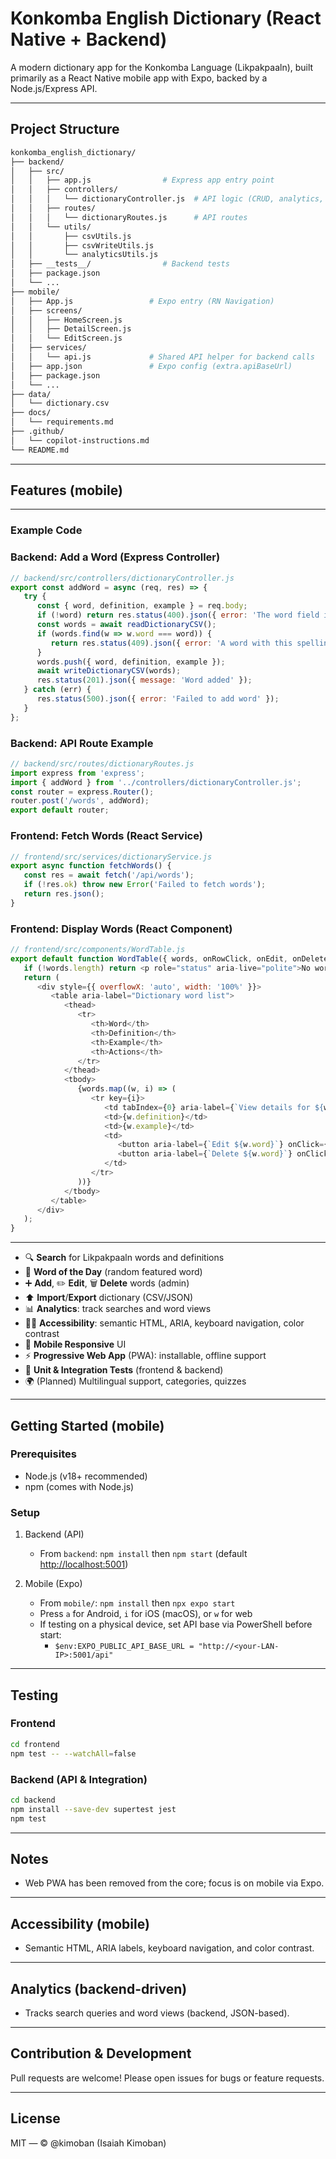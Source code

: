 
# Konkomba English Dictionary (React Native + Backend)

A modern dictionary app for the Konkomba Language (Likpakpaaln), built primarily as a React Native mobile app with Expo, backed by a Node.js/Express API.

---

## Project Structure

```bash
konkomba_english_dictionary/
├── backend/
│   ├── src/
│   │   ├── app.js                # Express app entry point
│   │   ├── controllers/
│   │   │   └── dictionaryController.js  # API logic (CRUD, analytics, import/export)
│   │   ├── routes/
│   │   │   └── dictionaryRoutes.js      # API routes
│   │   └── utils/
│   │       ├── csvUtils.js
│   │       ├── csvWriteUtils.js
│   │       └── analyticsUtils.js
│   ├── __tests__/                # Backend tests
│   ├── package.json
│   └── ...
├── mobile/
│   ├── App.js                 # Expo entry (RN Navigation)
│   ├── screens/
│   │   ├── HomeScreen.js
│   │   ├── DetailScreen.js
│   │   └── EditScreen.js
│   ├── services/
│   │   └── api.js             # Shared API helper for backend calls
│   ├── app.json               # Expo config (extra.apiBaseUrl)
│   ├── package.json
│   └── ...
├── data/
│   └── dictionary.csv
├── docs/
│   └── requirements.md
├── .github/
│   └── copilot-instructions.md
└── README.md
```

---

## Features (mobile)

---

### Example Code

### Backend: Add a Word (Express Controller)

```js
// backend/src/controllers/dictionaryController.js
export const addWord = async (req, res) => {
   try {
      const { word, definition, example } = req.body;
      if (!word) return res.status(400).json({ error: 'The word field is required.' });
      const words = await readDictionaryCSV();
      if (words.find(w => w.word === word)) {
         return res.status(409).json({ error: 'A word with this spelling already exists in the dictionary.' });
      }
      words.push({ word, definition, example });
      await writeDictionaryCSV(words);
      res.status(201).json({ message: 'Word added' });
   } catch (err) {
      res.status(500).json({ error: 'Failed to add word' });
   }
};
```

### Backend: API Route Example

```js
// backend/src/routes/dictionaryRoutes.js
import express from 'express';
import { addWord } from '../controllers/dictionaryController.js';
const router = express.Router();
router.post('/words', addWord);
export default router;
```

### Frontend: Fetch Words (React Service)

```js
// frontend/src/services/dictionaryService.js
export async function fetchWords() {
   const res = await fetch('/api/words');
   if (!res.ok) throw new Error('Failed to fetch words');
   return res.json();
}
```

### Frontend: Display Words (React Component)

```js
// frontend/src/components/WordTable.js
export default function WordTable({ words, onRowClick, onEdit, onDelete }) {
   if (!words.length) return <p role="status" aria-live="polite">No words found.</p>;
   return (
      <div style={{ overflowX: 'auto', width: '100%' }}>
         <table aria-label="Dictionary word list">
            <thead>
               <tr>
                  <th>Word</th>
                  <th>Definition</th>
                  <th>Example</th>
                  <th>Actions</th>
               </tr>
            </thead>
            <tbody>
               {words.map((w, i) => (
                  <tr key={i}>
                     <td tabIndex={0} aria-label={`View details for ${w.word}`} onClick={() => onRowClick && onRowClick(w)} onKeyPress={e => { if (e.key === 'Enter') onRowClick && onRowClick(w); }}>{w.word}</td>
                     <td>{w.definition}</td>
                     <td>{w.example}</td>
                     <td>
                        <button aria-label={`Edit ${w.word}`} onClick={e => { e.stopPropagation(); onEdit && onEdit(w); }}>Edit</button>
                        <button aria-label={`Delete ${w.word}`} onClick={e => { e.stopPropagation(); onDelete && onDelete(w); }} style={{ marginLeft: 8 }}>Delete</button>
                     </td>
                  </tr>
               ))}
            </tbody>
         </table>
      </div>
   );
}
```

---

- 🔍 **Search** for Likpakpaaln words and definitions
- 📖 **Word of the Day** (random featured word)
- ➕ **Add**, ✏️ **Edit**, 🗑️ **Delete** words (admin)
- ⬆️ **Import**/**Export** dictionary (CSV/JSON)
- 📊 **Analytics**: track searches and word views
- 🧑‍🦽 **Accessibility**: semantic HTML, ARIA, keyboard navigation, color contrast
- 📱 **Mobile Responsive** UI
- ⚡ **Progressive Web App** (PWA): installable, offline support
- 🧪 **Unit & Integration Tests** (frontend & backend)
- 🌍 (Planned) Multilingual support, categories, quizzes

---

## Getting Started (mobile)

### Prerequisites

- Node.js (v18+ recommended)
- npm (comes with Node.js)

### Setup

1. Backend (API)

   - From `backend`: `npm install` then `npm start` (default <http://localhost:5001>)

2. Mobile (Expo)

   - From `mobile/`: `npm install` then `npx expo start`
   - Press `a` for Android, `i` for iOS (macOS), or `w` for web
   - If testing on a physical device, set API base via PowerShell before start:
     - `$env:EXPO_PUBLIC_API_BASE_URL = "http://<your-LAN-IP>:5001/api"`

---

## Testing

### Frontend

```sh
cd frontend
npm test -- --watchAll=false
```

### Backend (API & Integration)

```sh
cd backend
npm install --save-dev supertest jest
npm test
```

---

## Notes

- Web PWA has been removed from the core; focus is on mobile via Expo.

---

## Accessibility (mobile)

- Semantic HTML, ARIA labels, keyboard navigation, and color contrast.

---

## Analytics (backend-driven)

- Tracks search queries and word views (backend, JSON-based).

---

## Contribution & Development

Pull requests are welcome! Please open issues for bugs or feature requests.

---

## License

MIT — © @kimoban (Isaiah Kimoban)
